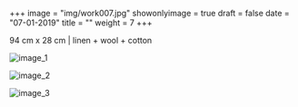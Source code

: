 +++
image = "img/work007.jpg"
showonlyimage = true
draft = false
date = "07-01-2019"
title = ""
weight = 7
+++

94 cm x 28 cm | linen + wool + cotton

![image_1][1]

![image_2][2]

![image_3][3]

[1]: /img/work_7/image_1.jpg
[2]: /img/work_7/image_2.jpg
[3]: /img/work_7/image_3.jpg
